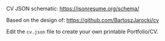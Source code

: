 CV JSON schematic:
https://jsonresume.org/schema/

Based on the design of:
https://github.com/BartoszJarocki/cv

Edit the `cv.json` file to create your own printable Portfolio/CV.